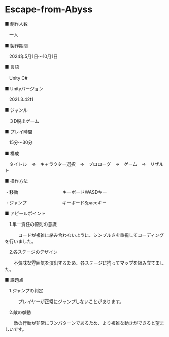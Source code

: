 # Escape-from-Abyss
■ 制作人数

　一人

■ 製作期間

　2024年5月1日～10月1日

■ 言語

　Unity C#

■ Unityバージョン

　2021.3.42f1

■ ジャンル

　３D脱出ゲーム

■ プレイ時間　　

　15分～30分

■ 構成

　タイトル　⇒　キャラクター選択　⇒　プロローグ　⇒　ゲーム　⇒　リザルト

■ 操作方法

・移動　　　　　　　　　　キーボードWASDキー

・ジャンプ　　　　　　　　キーボードSpaceキー

■ アピールポイント

　1.単一責任の原則の意識

　　　コードが複雑に絡み合わないように、シンプルさを重視してコーディングを行いました。

　2.各ステージのデザイン

  　　不気味な雰囲気を演出するため、各ステージに拘ってマップを組み立てました。

■ 課題点

　1.ジャンプの判定

　　　プレイヤーが正常にジャンプしないことがあります。

　2.敵の挙動

  　　敵の行動が非常にワンパターンであるため、より複雑な動きができると望ましいです。
